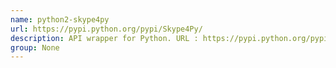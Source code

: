```yaml
---
name: python2-skype4py
url: https://pypi.python.org/pypi/Skype4Py/
description: API wrapper for Python. URL : https://pypi.python.org/pypi/Skype4Py/ Groups : None
group: None
---
```

